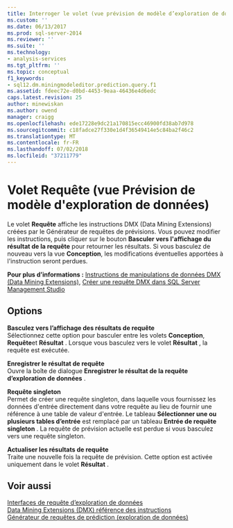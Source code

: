 ```yaml
---
title: Interroger le volet (vue prévision de modèle d’exploration de données) | Microsoft Docs
ms.custom: ''
ms.date: 06/13/2017
ms.prod: sql-server-2014
ms.reviewer: ''
ms.suite: ''
ms.technology:
- analysis-services
ms.tgt_pltfrm: ''
ms.topic: conceptual
f1_keywords:
- sql12.dm.miningmodeleditor.prediction.query.f1
ms.assetid: fdeec72e-d0bd-4453-9eaa-46436e4d6edc
caps.latest.revision: 25
author: minewiskan
ms.author: owend
manager: craigg
ms.openlocfilehash: ede17228e9dc21a170815ecc46900fd38ab7d978
ms.sourcegitcommit: c18fadce27f330e1d4f36549414e5c84ba2f46c2
ms.translationtype: MT
ms.contentlocale: fr-FR
ms.lasthandoff: 07/02/2018
ms.locfileid: "37211779"
---
```

# <a name="query-pane-mining-model-prediction-view"></a>Volet Requête (vue Prévision de modèle d'exploration de données)
  Le volet **Requête** affiche les instructions DMX (Data Mining Extensions) créées par le Générateur de requêtes de prévisions. Vous pouvez modifier les instructions, puis cliquer sur le bouton **Basculer vers l'affichage du résultat de la requête** pour retourner les résultats. Si vous basculez de nouveau vers la vue **Conception**, les modifications éventuelles apportées à l'instruction seront perdues.  
  
 **Pour plus d’informations :** [Instructions de manipulations de données DMX &#40;Data Mining Extensions&#41;](/sql/dmx/dmx-statements-data-manipulation), [Créer une requête DMX dans SQL Server Management Studio](data-mining/create-a-dmx-query-in-sql-server-management-studio.md)  
  
## <a name="options"></a>Options  
 **Basculez vers l’affichage des résultats de requête**  
 Sélectionnez cette option pour basculer entre les volets **Conception**, **Requête**et **Résultat** . Lorsque vous basculez vers le volet **Résultat** , la requête est exécutée.  
  
 **Enregistrer le résultat de requête**  
 Ouvre la boîte de dialogue **Enregistrer le résultat de la requête d’exploration de données** .  
  
 **Requête singleton**  
 Permet de créer une requête singleton, dans laquelle vous fournissez les données d'entrée directement dans votre requête au lieu de fournir une référence à une table de valeur d'entrée. Le tableau **Sélectionner une ou plusieurs tables d’entrée** est remplacé par un tableau **Entrée de requête singleton** . La requête de prévision actuelle est perdue si vous basculez vers une requête singleton.  
  
 **Actualiser les résultats de requête**  
 Traite une nouvelle fois la requête de prévision. Cette option est activée uniquement dans le volet **Résultat** .  
  
## <a name="see-also"></a>Voir aussi  
 [Interfaces de requête d’exploration de données](data-mining/data-mining-query-tools.md)   
 [Data Mining Extensions &#40;DMX&#41; référence des instructions](/sql/dmx/data-mining-extensions-dmx-statements)   
 [Générateur de requêtes de prédiction &#40;exploration de données&#41;](prediction-query-builder-data-mining.md)  
  
  
